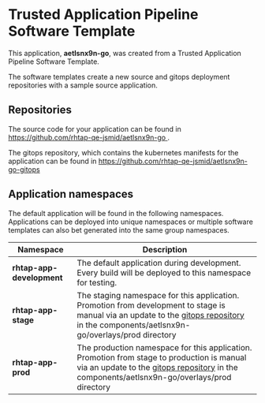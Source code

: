 # Trusted Application Pipeline Software Template

This application, **aetlsnx9n-go**, was created from a Trusted Application Pipeline Software Template.

The software templates create a new source and gitops deployment repositories with a sample source application. 

## Repositories

The source code for your application can be found in [https://github.com/rhtap-qe-jsmid/aetlsnx9n-go ](https://github.com/rhtap-qe-jsmid/aetlsnx9n-go ).
 
The gitops repository, which contains the kubernetes manifests for the application can be found in 
[https://github.com/rhtap-qe-jsmid/aetlsnx9n-go-gitops ](https://github.com/rhtap-qe-jsmid/aetlsnx9n-go-gitops ) 

## Application namespaces 

The default application will be found in the following namespaces. Applications can be deployed into unique namespaces or multiple software templates can also bet generated into the same group namespaces.  

|  Namespace   |  Description   |  
| -------- | -------- |   
| **rhtap-app-development** | The default application during development. Every build will be deployed to this namespace for testing. | 
| **rhtap-app-stage** | The staging namespace for this application. Promotion from development to stage is manual via an update to the [gitops repository](https://github.com/rhtap-qe-jsmid/aetlsnx9n-go-gitops ) in the components/aetlsnx9n-go/overlays/prod directory |  
| **rhtap-app-prod** | The production namespace for this application. Promotion from stage to production is manual via an update to the [gitops repository](https://github.com/rhtap-qe-jsmid/aetlsnx9n-go-gitops ) in the components/aetlsnx9n-go/overlays/prod directory | 